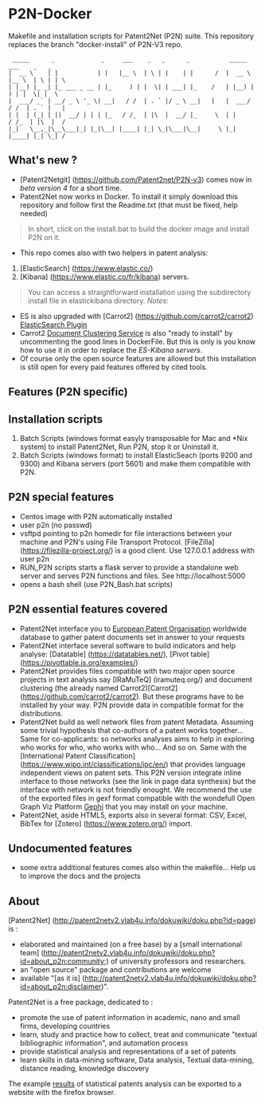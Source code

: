 # P2N-Docker
 Makefile and installation scripts for Patent2Net (P2N) suite. This repository replaces the branch "docker-install" of P2N-V3 repo.

     _____      _             _     ___    _   _      _           _____   ___    _   _ 
    |  __ \    | |           | |   |__ \  | \ | |    | |      /  |  __ \ |__ \  | \ | | \
    | |__) |_ _| |_ ___ _ __ | |_     ) | |  \| | ___| |_    /   | |__) |   ) | |  \| |  \
    |  ___/ _` | __/ _ \ '_ \| __|   / /  | . ` |/ _ \ __|   |   |  ___/   / /  | . ` |   |
    | |  | (_| | ||  __/ | | | |_   / /_  | |\  |  __/ |_     \  | |      / /_  | |\  |  /
    |_|   \__,_|\__\___|_| |_|\__| |____| |_| \_|\___|\__|     \ |_|     |____| |_| \_| /       

What's new ?
-----
* [Patent2Netgit] (https://github.com/Patent2net/P2N-v3) comes now in *beta version 4* for a short time.
* Patent2Net now works in Docker. To install it simply download this repository and follow first the Readme.txt (that must be fixed, help needed) 
> In short,  click on the install.bat to build the docker image and install P2N on it.
* This repo comes also with two helpers in patent analysis: 
 1. [ElasticSearch] (https://www.elastic.co/) 
 2. [Kibana] (https://www.elastic.co/fr/kibana) servers. 
 > You can access a straightforward installation using the subdirectory install file in elastickibana directory. 
> *_Notes_*: 
 * ES is also upgraded with [Carrot2] (https://github.com/carrot2/carrot2) [ElasticSearch Plugin](https://github.com/carrot2/elasticsearch-carrot2)
 * Carrot2 [Document Clustering Service](https://carrot2.github.io/release/4.0.4/doc/rest-api-basics/) is also "ready to install" by uncommenting the good lines in DockerFile. But this is only is you know how to use it in order to replace the _ES-Kibana servers_.
 * Of course only the open source features are allowed but this installation is still open for every paid features offered by cited tools.

Features (P2N specific)
-----------------------
## Installation scripts
1. Batch Scripts (windows format easyly transposable for Mac and *Nix system) to install Patent2Net, Run P2N, stop it or Uninstall it.
2. Batch Scripts (windows format) to install ElasticSeach (ports 9200 and 9300) and Kibana servers (port 5601) and make them compatible with P2N.
## P2N special features
* Centos image with P2N automatically installed
* user p2n (no passwd)
* vsftpd pointing to p2n homedir for file interactions between your machine and P2N's using File Transport Protocol. [FileZilla] (https://filezilla-project.org/) is a good client. Use 127.0.0.1 address with user p2n
* RUN_P2N scripts starts a flask server to provide a standalone web server and serves P2N functions and files. See http://localhost:5000
* opens a bash shell (use P2N_Bash.bat scripts)
## P2N essential features covered
* Patent2Net interface you to [European Patent Organisation](https://www.epo.org/) worldwide database to gather patent documents set in answer to your requests 
* Patent2Net interface several software to build indicators and help analyse: [Datatable] (https://datatables.net/), [Pivot table] (https://pivottable.js.org/examples/)
* Patent2Net provides files compatible with two major open source projects in text analysis say [IRaMuTeQ] (iramuteq.org/) and document clustering (the already named Carrot2)[Carrot2] (https://github.com/carrot2/carrot2). But these programs have to be installed by your way. P2N provide data in compatible format for the distributions.
* Patent2Net build as well network files from patent Metadata. Assuming some trivial hypothesis that co-authors of a patent works together... Same for co-applicants: so networks analyses aims to help in exploring who works for who, who works with who... And so on. Same with the  [International Patent Classification] (https://www.wipo.int/classifications/ipc/en/) that provides language independent views on patent sets. This P2N version integrate inline interface to those networks (see the link in page data synthesis) but the interface with network is not friendly enought. We recommend the use of the exported files in gexf format compatible with the wondefull Open Graph Viz Platform [Gephi](https://gephi.org/) that you may install on your machine.
* Patent2Net, aside HTML5, exports also in several format: CSV, Excel, BibTex for [Zotero] (https://www.zotero.org/) import.
## Undocumented features
* some extra additional features comes also within the makefile... Help us to improve the docs and the projects

About
-----
[Patent2Net] (http://patent2netv2.vlab4u.info/dokuwiki/doku.php?id=page) is :
* elaborated and maintained (on a free base) by a [small international team] (http://patent2netv2.vlab4u.info/dokuwiki/doku.php?id=about_p2n:community;) of university professors and researchers.  
* an "open source" package and contributions are welcome
* available "[as it is] (http://patent2netv2.vlab4u.info/dokuwiki/doku.php?id=about_p2n:disclaimer)".

Patent2Net is a free package, dedicated to :
* promote the use of patent information in academic, nano and small firms, developing countries
* learn, study and practice how to collect, treat and communicate "textual bibliographic information", and automation process
* provide statistical analysis and representations of a set of patents
* learn skills in data-mining software, Data analysis, Textual data-mining, distance reading, knowledge discovery

The example [results](http://patent2netv2.vlab4u.info/) of statistical patents analysis can be exported to a website with the firefox browser.


